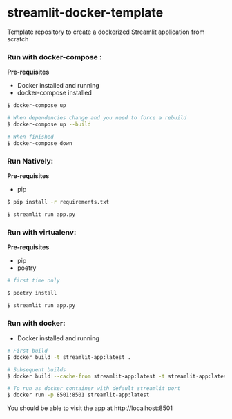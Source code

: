 # streamlit-docker-template
Template repository to create a dockerized Streamlit application from scratch

### Run with docker-compose :

**Pre-requisites**
* Docker installed and running
* docker-compose installed

```bash
$ docker-compose up

# When dependencies change and you need to force a rebuild
$ docker-compose up --build

# When finished
$ docker-compose down
```

### Run Natively:

**Pre-requisites**
* pip

```bash
$ pip install -r requirements.txt

$ streamlit run app.py
```

### Run with virtualenv:

**Pre-requisites**
* pip
* poetry

```bash
# first time only

$ poetry install

$ streamlit run app.py
```

### Run with docker:
* Docker installed and running

```bash
# First build
$ docker build -t streamlit-app:latest .

# Subsequent builds
$ docker build --cache-from streamlit-app:latest -t streamlit-app:latest .

# To run as docker container with default streamlit port
$ docker run -p 8501:8501 streamlit-app:latest
```

You should be able to visit the app at http://localhost:8501


